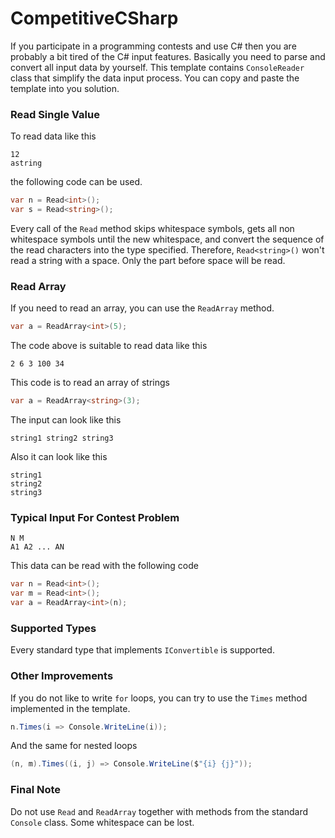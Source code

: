 # CompetitiveCSharp
If you participate in a programming contests and use C# then you are probably a bit tired of the C# input features. Basically you need to parse and convert all input data by yourself. This template contains `ConsoleReader` class that simplify the data input process. You can copy and paste the template into you solution.

### Read Single Value
To read data like this
````
12
astring
````

the following code can be used.
````C#
var n = Read<int>();
var s = Read<string>();
````

Every call of the `Read` method skips whitespace symbols, gets all non whitespace symbols until the new whitespace, and convert the sequence of the read characters into the type specified. Therefore, `Read<string>()` won't read a string with a space. Only the part before space will be read.

### Read Array
If you need to read an array, you can use the `ReadArray` method.
````C#
var a = ReadArray<int>(5);
````
The code above is suitable to read data like this
````
2 6 3 100 34
```` 
This code is to read an array of strings
````C#
var a = ReadArray<string>(3);
````
The input can look like this
````
string1 string2 string3
````
Also it can look like this
````
string1
string2
string3
````

### Typical Input For Contest Problem
````
N M
A1 A2 ... AN
````
This data can be read with the following code
````C#
var n = Read<int>();
var m = Read<int>();
var a = ReadArray<int>(n);
````

### Supported Types
Every standard type that implements `IConvertible` is supported.

### Other Improvements
If you do not like to write `for` loops, you can try to use the `Times` method implemented in the template.
````C#
n.Times(i => Console.WriteLine(i));
````

And the same for nested loops
````C#
(n, m).Times((i, j) => Console.WriteLine($"{i} {j}"));
````

### Final Note
Do not use `Read` and `ReadArray` together with methods from the standard `Console` class. Some whitespace can be lost.